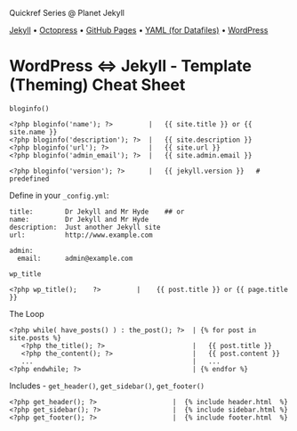 Quickref Series @ Planet Jekyll

[Jekyll](https://github.com/planetjekyll/quickrefs/blob/master/JEKYLL.md) • 
[Octopress](https://github.com/planetjekyll/quickrefs/blob/master/OCTOPRESS.md)  • 
[GitHub Pages](https://github.com/planetjekyll/quickrefs/blob/master/GITHUB.md) • 
[YAML (for Datafiles)](https://github.com/planetjekyll/quickrefs/blob/master/YAML.md) •
[WordPress](https://github.com/planetjekyll/quickrefs/blob/master/WORDPRESS.md)


# WordPress <=> Jekyll - Template (Theming) Cheat Sheet


`bloginfo()`

```
<?php bloginfo('name'); ?>         |   {{ site.title }} or {{ site.name }}
<?php bloginfo('description'); ?>  |   {{ site.description }}
<?php bloginfo('url'); ?>          |   {{ site.url }}
<?php bloginfo('admin_email'); ?>  |   {{ site.admin.email }}
```

```
<?php bloginfo('version'); ?>      |   {{ jekyll.version }}   # predefined
```


Define in your `_config.yml`:

```
title:        Dr Jekyll and Mr Hyde    ## or
name:         Dr Jekyll and Mr Hyde
description:  Just another Jekyll site
url:          http://www.example.com

admin:
  email:      admin@example.com
```


`wp_title`

```
<?php wp_title();    ?>         |    {{ post.title }} or {{ page.title }}
```


The Loop

```
<?php while( have_posts() ) : the_post(); ?>  | {% for post in site.posts %}
   <?php the_title(); ?>                      |   {{ post.title }}
   <?php the_content(); ?>                    |   {{ post.content }}
   ...                                        |   ...
<?php endwhile; ?>                            | {% endfor %}
```


Includes - `get_header()`, `get_sidebar()`, `get_footer()`

```
<?php get_header(); ?>                   |  {% include header.html  %}
<?php get_sidebar(); ?>                  |  {% include sidebar.html %}
<?php get_footer(); ?>                   |  {% include footer.html  %}
```
